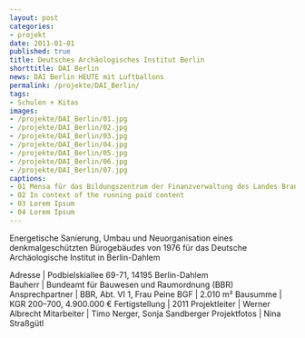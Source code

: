 ```yaml
---
layout: post
categories:
- projekt
date: 2011-01-01
published: true
title: Deutsches Archäologisches Institut Berlin
shorttitle: DAI Berlin
news: DAI Berlin HEUTE mit Luftballons
permalink: /projekte/DAI_Berlin/
tags: 
- Schulen + Kitas
images:
- /projekte/DAI_Berlin/01.jpg
- /projekte/DAI_Berlin/02.jpg
- /projekte/DAI_Berlin/03.jpg
- /projekte/DAI_Berlin/04.jpg
- /projekte/DAI_Berlin/05.jpg
- /projekte/DAI_Berlin/06.jpg
- /projekte/DAI_Berlin/07.jpg
captions:
- 01 Mensa für das Bildungszentrum der Finanzverwaltung des Landes Brandenburg
- 02 In context of the running paid content
- 03 Lorem Ipsum
- 04 Lorem Ipsum
---
```

Energetische Sanierung, Umbau und Neuorganisation eines denkmalgeschützten Bürogebäudes von 1976 für das Deutsche Archäologische Institut in Berlin-Dahlem

Adresse			|	Podbielskiallee 69-71, 14195 Berlin-Dahlem 	 
Bauherr			|	Bundeamt für Bauwesen und Raumordnung (BBR)
Ansprechpartner	|	BBR, Abt. VI 1, Frau Peine
BGF				|	2.010 m²
Bausumme		|	KGR 200–700, 4.900.000 €
Fertigstellung	|	2011
Projektleiter	|	Werner Albrecht 
Mitarbeiter		|	Timo Nerger, Sonja Sandberger
Projektfotos	|	Nina Straßgütl